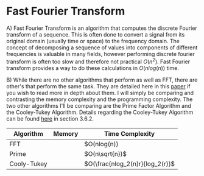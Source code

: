 # Fast Fourier Transform

A) Fast Fourier Transform is an algorithm that computes the discrete Fourier transform of a sequence. This is often done to convert a signal from its original domain (usually time or space) to the frequency domain. The concept of decomposing a sequence of values into components of different frequencies is valuable in many fields, however performing discrete fourier transform is often too slow and therefore not practical $O(n^2)$. Fast Fourier transform provides a way to do these calculations in $O(nlog(n))$ time.

B) While there are no other algorithms that perform as well as FFT, there are other's that perform the same task. They are detailed here in this [paper](https://apps.dtic.mil/sti/tr/pdf/ADA058049.pdf) if you wish to read more in depth about them. I will simply be comparing and contrasting the memory complexity and the programming complexity. The two other algorithms I'll be comparing are the Prime Factor Algorithm and the Cooley-Tukey Algorithm. Details regarding the Cooley-Tukey Algorithm can be found [here](https://bookdown.org/rdpeng/timeseriesbook/the-fast-fourier-transform-fft.html) in section 3.6.2.

|  Algorithm  |     Memory     |          Time Complexity        |
| ----------- | -------------- | ------------------------------- |
|    FFT      |                |            $O(nlog(n))          |
|   Prime     |                |           $O(n\sqrt{n})$        |
| Cooly-Tukey |                | $O(\frac{nlog_2(n)r}{log_2(r)}$ |
